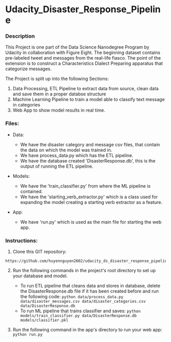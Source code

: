 # Udacity_Disaster_Response_Pipeline

### Description

This Project is one part of the Data Science Nanodegree Program by Udacity in collaboration with Figure Eight. The beginning dataset contains pre-labeled tweet and messages from the real-life fiasco. The point of the extension is to construct a Characteristics Dialect Preparing apparatus that categorize messages.

The Project is split up into the following Sections:

1. Data Processing, ETL Pipeline to extract data from source, clean data and save them in a proper databse structure
2. Machine Learning Pipeline to train a model able to classify text message in categories
3. Web App to show model results in real time. 


### Files:
  - Data:
     - We have the disaster category and message csv files, that contain the data on which the model was trained in.
     - We have process_data.py which has the ETL pipeline.
     - We have the database created 'DisasterResponse.db', this is the output of running the ETL pipeline.
     
  - Models:
    - We have the 'train_classifier.py' from where the ML pipeline is contained.
    - We have the 'starting_verb_extractor.py' which is a class used for expanding the model creating a starting verb extractor as 
      a feature.
      
  - App:
    - We have 'run.py' which is used as the main file for starting the web app.

### Instructions:

1. Clone this GIT repository:
```
https://github.com/huyennguyen2602/udacity_ds_disaster_response_pipeline.git
```

2. Run the following commands in the project's root directory to set up your database and model.

    - To run ETL pipeline that cleans data and stores in database, delete the DisasterResponse.db file if it has been created before and 
      run the following code:
        `python data/process_data.py data/disaster_messages.csv data/disaster_categories.csv data/DisasterResponse.db`
    - To run ML pipeline that trains classifier and saves:
        `python models/train_classifier.py data/DisasterResponse.db models/classifier.pkl`

3. Run the following command in the app's directory to run your web app:
    `python run.py`

